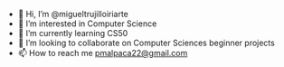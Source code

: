 - 👋 Hi, I’m @migueltrujilloiriarte
- 👀 I’m interested in Computer Science
- 🌱 I’m currently learning CS50
- 💞️ I’m looking to collaborate on Computer Sciences beginner projects
- 📫 How to reach me pmalpaca22@gmail.com

<!---
migueltrujilloiriarte/migueltrujilloiriarte is a ✨ special ✨ repository because its `README.md` (this file) appears on your GitHub profile.
You can click the Preview link to take a look at your changes.
--->
